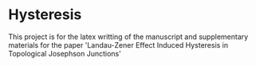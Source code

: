 # Hysteresis

This project is for the latex writting of the manuscript and supplementary materials for the paper 'Landau-Zener Effect Induced Hysteresis in Topological Josephson Junctions'

